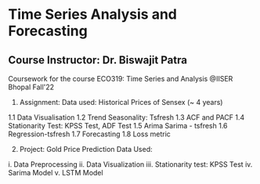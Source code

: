 # Time Series Analysis and Forecasting
## Course Instructor: Dr. Biswajit Patra

Coursework for the course ECO319: Time Series and Analysis @IISER Bhopal Fall'22

1. Assignment:
Data used: Historical Prices of Sensex (~ 4 years)

1.1 Data Visualisation
1.2 Trend Seasonality: Tsfresh
1.3 ACF and PACF
1.4 Stationarity Test: KPSS Test, ADF Test
1.5 Arima Sarima - tsfresh
1.6 Regression-tsfresh
1.7 Forecasting
1.8 Loss metric


2. Project: Gold Price Prediction
Data Used: 

i. Data Preprocessing
ii. Data Visualization
iii. Stationarity test: KPSS Test
iv. Sarima Model
v. LSTM Model
